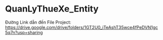 # QuanLyThueXe_Entity

Đường Link dẫn đến File Project: https://drive.google.com/drive/folders/1GT2U0_iTeAshT35wce4fPeDVN1gc5q7n?usp=sharing
